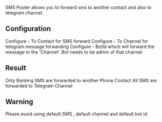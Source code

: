 SMS Pooler allows you to forward sms to another contact and also to telegram channel.

Configuration
---
Configure - To Contact for SMS forward
Configure - To Channel for telegram message forwarding
Configure - BotId which will forward the message to the 'Channel'. Bot needs to be admin of that channel

Result
---
Only Banking SMS are forwarded to another Phone Contact
All SMS are forwarded to Telegram Channel

Warning
---
Please avoid using default SMS , default channel and default bot id.